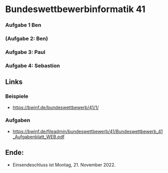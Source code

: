 # Bundeswettbewerbinformatik 41

### Aufgabe 1 Ben
### (Aufgabe 2: Ben)
### Aufgabe 3: Paul
### Aufgabe 4: Sebastion

## Links
### Beispiele
- https://bwinf.de/bundeswettbewerb/41/1/
### Aufgaben
- https://bwinf.de/fileadmin/bundeswettbewerb/41/Bundeswettbewerb_41_Aufgabenblatt_WEB.pdf

## Ende: 
- Einsendeschluss ist Montag, 21. November 2022.
